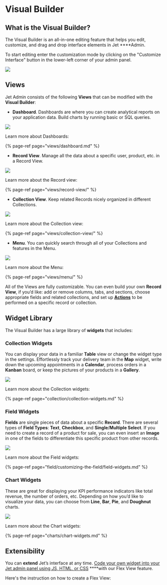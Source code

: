 # Visual Builder

## What is the Visual Builder?

The Visual Builder is an all-in-one editing feature that helps you edit, customize, and drag and drop interface elements in Jet ****Admin.

To start editing enter the customization mode by clicking on the "Customize Interface" button in the lower-left corner of your admin panel.

![](../.gitbook/assets/image%20%28113%29.png)

## **Views**

Jet Admin consists of the following **Views** that can be modified with the **Visual Builder**:

* **Dashboard**. Dashboards are where you can create analytical reports on your application data. Build charts by running basic or SQL queries.

![](../.gitbook/assets/image%20%2880%29.png)

Learn more about Dashboards:

{% page-ref page="views/dashboard.md" %}

* **Record View**. Manage all the data about a specific user, product, etc. in a Record View.

![](../.gitbook/assets/image%20%2851%29.png)

Learn more about the Record view:

{% page-ref page="views/record-view/" %}

* **Collection View**. Keep related Records nicely organized in different Collections.

![](../.gitbook/assets/image%20%28137%29.png)

Learn more about the Collection view:

{% page-ref page="views/collection-view/" %}

* **Menu**. You can quickly search through all of your Collections and features in the Menu.

![](../.gitbook/assets/image%20%28181%29.png)

Learn more about the Menu:

{% page-ref page="views/menu/" %}

All of the Views are fully customizable. You can even build your own **Record View**, if you’d like: add or remove columns, tabs, and sections, choose appropriate fields and related collections, and set up [**Actions**](https://docs.jetadmin.io/customization/flexaction) to be performed on a specific record or collection.

## **Widget Library**

The Visual Builder has a large library of **widgets** that includes:

### **Collection Widgets**

You can display your data in a familiar **Table** view or change the widget type in the settings. Effortlessly track your delivery team in the **Map** widget, write down the upcoming appointments in a **Calendar**, process orders in a **Kanban** board, or keep the pictures of your products in a **Gallery**.

![](../.gitbook/assets/collection-1.gif)

Learn more about the Collection widgets:

{% page-ref page="collection/collection-widgets.md" %}

### **Field Widgets**

**Fields** are single pieces of data about a specific **Record**. There are several types of **Field Types**: **Text**, **Checkbox**, and **Single**/**Multiple Select**. If you need to create a record of a product for sale, you can even insert an **Image** in one of the fields to differentiate this specific product from other records.

![](../.gitbook/assets/card-1-1.png)

Learn more about the Field widgets:

{% page-ref page="field/customizing-the-field/field-widgets.md" %}

### **Chart Widgets**

These are great for displaying your KPI performance indicators like total revenue, the number of orders, etc. Depending on how you’d like to visualize your data, you can choose from **Line**, **Bar**, **Pie**, and **Doughnut** charts.

![](../.gitbook/assets/image-2-4.jpg)

Learn more about the Chart widgets:

{% page-ref page="charts/chart-widgets.md" %}

## **Extensibility**

You can **extend** Jet’s interface at any time. [Code your own widget into your Jet admin panel using JS, HTML, or CSS](views/flex-view.md) ****with our Flex View feature. 

Here's the instruction on how to create a Flex View:

